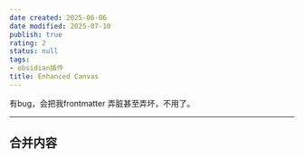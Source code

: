 ```yaml
---
date created: 2025-06-06
date modified: 2025-07-10
publish: true
rating: 2
status: null
tags:
- obsidian插件
title: Enhanced Canvas
---
```

有bug，会把我frontmatter 弄脏甚至弄坏，不用了。


---

## 合并内容

[](api制定.md)